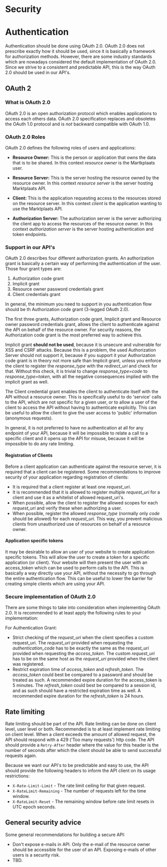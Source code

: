 Security
========

# Authentication


Authentication should be done using OAuth 2.0. OAuth 2.0 does not prescribe exactly how it should be used, since it is basically a framework for authorization methods. However, there are some industry standards which are nowadays considered the default implementation of OAuth 2.0. Since we strive to a consistent and predictable API, this is the way OAuth 2.0 should be used in our API's.

## OAuth 2


### What is OAuth 2.0


OAuth 2.0 is an open authorization protocol which enables applications to
access each others data. OAuth 2.0 specification replaces and obsoletes the
OAuth 1.0 protocol and is *not* backward compatible with OAuth 1.0.

### OAuth 2.0 Roles

OAuth 2.0 defines the following roles of users and applications:

* **Resource Owner:** This is the person or application that owns the data
  that is to be shared. In this context *resource owner*
  is the Martkplaats user.

* **Resource Server:** This is the server hosting the resource owned by the
  resource owner. In this context *resource server* is the server hosting
  Marktplaats API.

* **Client:** This is the application requesting access to the resources stored
  on the resource server. In this context *client* is the application wanting
  to use the Marktplaats API.

* **Authorization Server:** The authorization server is the server
  authorizing the client app to access the resources of the resource owner.
  In this context *authorization server* is the server hosting authentication
  and token endpoints.

### Support in our API's

OAuth 2.0 describes four different authorization grants. An authorization grant is basically a certain way of performing the authentication of the user. Those four grant types are:

1. Authorization code grant
2. Implicit grant
3. Resource owner password credentials grant
4. Client credentials grant

In general, the minimum you need to support in you authentication flow should be th Authorization code grant (3-legged OAuth 2.0).

The first three grants, Authorization code grant, Implicit grant and Resource owner password credentials grant, allows the client to authenticate against the API on behalf of the resource owner. For security reasons, the Authorization code grant is the most preferred way to achieve this.

Implicit grant **should not be used**, because it is unsecure and vulnerable for XSS and CSRF attacks. Because this is a problem, the used Authorization Server should not support it, because if you support it your Authorization code grant is in theory not more safe than Implicit grant, unless you enforce the client to register the *response_type* with the *redirect_uri* and check for that. Without this check, it is trivial to change *response_type=code* to *response_type=token*, with all the negative consequences implied with the implicit grant as well.

The Client credential grant enables the client to authenticate itself with the API without a resource owner. This is specifically useful to do 'service' calls to the API, which are not specific for a given user, or to allow a user of the client to access the API without having to authenticate explicitly. This can be useful to allow the client to give the user access to 'public' information (anonymous requests).

In general, it is not preferred to have no authentication at all for any endpoint of your API, because it will be impossible to relate a call to a specific client and it opens up the API for misuse, because it will be impossible to do any rate limiting.

#### Registration of Clients

Before a client application can authenticate against the resource server, it is required that a client can be registered. Some recommendations to improve security of your application regarding registration of clients:

* It is required that a client register at least one *request_uri*.
* It is recommended that it is allowed to register multiple *request_uri* for a client and use it as a whitelist of allowed request_uri's.
* When possible, allow the client to register the allowed scopes for each *request_uri* and verify these when authorizing a user.
* When possible, register the allowed *response_type* (normally only *code* should be allowed) for each *request_uri*. This way, you prevent malicious clients from unauthorized use of resources on behalf of a resource owner.

#### Application specific tokens

It may be desirable to allow an user of your website to create application specific tokens. This will allow the user to create a token for a specific application (or client). Your website will then present the user with an access_token which can be used to perform calls to the API. This is basically a way directly use your API, without the necessity to go through the entire authentication flow. This can be useful to lower the barrier for creating simple clients which are using your API.

### Secure implementation of OAuth 2.0

There are some things to take into consideration when implementing OAuth 2.0. It is recommended to at least apply the following rules to your implementation:

For Authentication Grant:

* Strict checking of the *request_uri* when the client specifies a custom request_uri. The *request_uri* provided when requesting the *authentication_code* has to be exactly the same as the *request_uri* provided when requesting the *access_token*. The custom *request_uri* has to be on the same host as the *request_uri* provided when the client was registered.
* Restrict expiration time of *access_token* and *refresh_token*. The *access_token* could best be compared to a password and should be treated as such. A recommended expire duration for the access_token is 5 minutes. The *refresh_token* could best be compared to a session id, and as such should have a restricted expiration time as well. A recommended expire duration for the *refresh_token* is 24 hours.

## Rate limiting

Rate limiting should be part of the API. Rate limiting can be done on client level, user level or both. Recommended is to at least implement rate limiting on client level. When a client exceeds the amount of allowed request, the API should respond with a 429 ('Too many requests') http code. The API should provide a ``Retry-After`` header where the value for this header is the number of seconds after which the client should be able to send successful requests again.

Because we want our API's to be predictable and easy to use, the API should provide the following headers to inform the API client on its usage restrictions:

* ``X-Rate-Limit-Limit`` - The rate limit ceiling for that given request.
* ``X-RateLimit-Remaining`` - The number of requests left for the time window.
* ``X-RateLimit-Reset`` - The remaining window before rate limit resets in UTC epoch seconds.


## General security advice

Some general recommendations for building a secure API:

* Don't expose e-mails in API. Only the e-mail of the resource owner should be accessible for the user of an API. Exposing e-mails of other users is a security risk.
* TBD.
